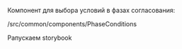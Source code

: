 Компонент для выбора условий в фазах согласования:

/src/common/components/PhaseConditions

Рапускаем storybook